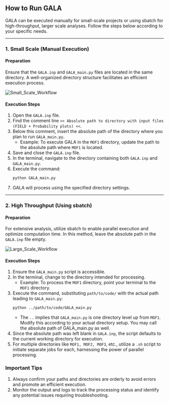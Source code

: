 ## How to Run GALA

GALA can be executed manually for small-scale projects or using sbatch for high-throughput, larger scale analyses. Follow the steps below according to your specific needs.

---

### 1. Small Scale (Manual Execution)

#### Preparation
Ensure that the `GALA.inp` and `GALA_main.py` files are located in the same directory. A well-organized directory structure facilitates an efficient execution process.

![Small_Scale_Workflow](https://github.com/uowoolab/GALA2/blob/main/Images/Large_Scale_light.svg)

#### Execution Steps
1. Open the `GALA.inp` file.
2. Find the comment line `>> Absolute path to directory with input files (FIELD + Probability plots) <<`.
3. Below this comment, insert the absolute path of the directory where you plan to run `GALA_main.py`.
   - Example: To execute GALA in the `MOF1` directory, update the path to the absolute path where `MOF1` is located.
4. Save and close the `GALA.inp` file.
5. In the terminal, navigate to the directory containing both `GALA.inp` and `GALA_main.py`.
6. Execute the command:
   ```bash
   python GALA_main.py
   ```
7. GALA will process using the specified directory settings.

---

### 2. High Throughput (Using sbatch)

#### Preparation
For extensive analysis, utilize sbatch to enable parallel execution and optimize computation time. In this method, leave the absolute path in the `GALA.inp` file empty.

![Large_Scale_Workflow](https://github.com/uowoolab/GALA2/blob/main/Images/Large_Scale.svg)

#### Execution Steps
1. Ensure the `GALA_main.py` script is accessible.
2. In the terminal, change to the directory intended for processing.
   - Example: To process the `MOF1` directory, point your terminal to the `MOF1` directory.
3. Execute the command, substituting `path/to/code/` with the actual path leading to `GALA_main.py`:
   ```bash
   python ../path/to/code/GALA_main.py
   ```
   - The `..` implies that `GALA_main.py` is one directory level up from `MOF1`. Modify this according to your actual directory setup. You may call the absolute path of GALA_main.py as well.
4. Since the absolute path was left blank in `GALA.inp`, the script defaults to the current working directory for execution.
5. For multiple directories like `MOF1, MOF2, MOF3`, etc., utilize a `.sh` script to initiate separate jobs for each, harnessing the power of parallel processing.

### Important Tips
1. Always confirm your paths and directories are orderly to avoid errors and promote an efficient execution.
2. Monitor the output and logs to track the processing status and identify any potential issues requiring troubleshooting.

